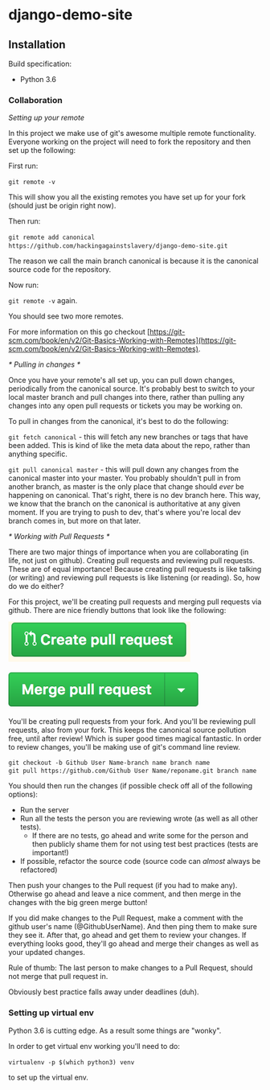 # django-demo-site

## Installation

Build specification:

* Python 3.6

### Collaboration

 _*Setting up your remote*_

In this project we make use of git's awesome multiple remote functionality.  Everyone working on the project will need to fork the repository and then set up the following:

First run:

`git remote -v`

This will show you all the existing remotes you have set up for your fork (should just be origin right now).

Then run:

`git remote add canonical https://github.com/hackingagainstslavery/django-demo-site.git`

The reason we call the main branch canonical is because it is the canonical source code for the repository.

Now run:

`git remote -v` again.

You should see two more remotes.

For more information on this go checkout [https://git-scm.com/book/en/v2/Git-Basics-Working-with-Remotes](https://git-scm.com/book/en/v2/Git-Basics-Working-with-Remotes).

 _* Pulling in changes *_

Once you have your remote's all set up, you can pull down changes, periodically from the canonical source.  It's probably best to switch to your local master branch and pull changes into there, rather than pulling any changes into any open pull requests or tickets you may be working on.

To pull in changes from the canonical, it's best to do the following:

`git fetch canonical` - this will fetch any new branches or tags that have been added.  This is kind of like the meta data about the repo, rather than anything specific.

`git pull canonical master` - this will pull down any changes from the canonical master into your master.  You probably shouldn't pull in from another branch, as master is the only place that change should _ever_ be happening on canonical.  That's right, there is no dev branch here.  This way, we know that the branch on the canonical is authoritative at any given moment. If you are trying to push to dev, that's where you're local dev branch comes in, but more on that later.

 _* Working with Pull Requests *_

There are two major things of importance when you are collaborating (in life, not just on github).  Creating pull requests and reviewing pull requests.  These are of equal importance!  Because creating pull requests is like talking (or writing) and reviewing pull requests is like listening (or reading).  So, how do we do either?

For this project, we'll be creating pull requests and merging pull requests via github.  There are nice friendly buttons that look like the following:

![PR button](https://github.com/EricSchles/django-demo-site/blob/master/docs/images/pr_button.png)

![Merge button](https://github.com/EricSchles/django-demo-site/blob/master/docs/images/merge_button.png)

You'll be creating pull requests from your fork.  And you'll be reviewing pull requests, also from your fork.  This keeps the canonical source pollution free, until after review!  Which is super good times magical fantastic.  In order to review changes, you'll be making use of git's command line review.

```
git checkout -b Github User Name-branch name branch name
git pull https://github.com/Github User Name/reponame.git branch name
```

You should then run the changes (if possible check off all of the following options):

* Run the server
* Run all the tests the person you are reviewing wrote (as well as all other tests). 
	* If there are no tests, go ahead and write some for the person and then publicly shame them
	for not using test best practices (tests are important!)
* If possible, refactor the source code (source code can *almost* always be refactored)

Then push your changes to the Pull request (if you had to make any).  Otherwise go ahead and leave a nice comment, and then merge in the changes with the big green merge button!

If you did make changes to the Pull Request, make a comment with the github user's name (@GithubUserName).  And then ping them to make sure they see it.  After that, go ahead and get them to review your changes.  If everything looks good, they'll go ahead and merge their changes as well as your updated changes.

Rule of thumb:  The last person to make changes to a Pull Request, should not merge that pull request in.  

Obviously best practice falls away under deadlines (duh).

### Setting up virtual env

Python 3.6 is cutting edge.  As a result some things are "wonky".  

In order to get virtual env working you'll need to do:

`virtualenv -p $(which python3) venv` 

to set up the virtual env.

